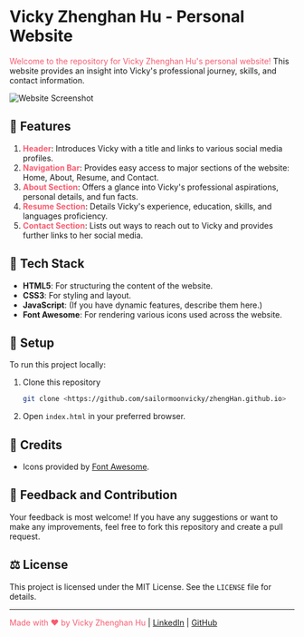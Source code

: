 # Vicky Zhenghan Hu - Personal Website

<span style="color: #F85C70;">Welcome to the repository for Vicky Zhenghan Hu's personal website!</span> This website provides an insight into Vicky's professional journey, skills, and contact information.

![Website Screenshot](/Users/zhenghanhu/Frontend/Projects/zhengHan.github.io/assets/imgs/Screenshot.jpg)

## 🌈 Features

1. **<span style="color: #F85C70;">Header</span>**: Introduces Vicky with a title and links to various social media profiles.
2. **<span style="color: #F85C70;">Navigation Bar</span>**: Provides easy access to major sections of the website: Home, About, Resume, and Contact.
3. **<span style="color: #F85C70;">About Section</span>**: Offers a glance into Vicky's professional aspirations, personal details, and fun facts.
4. **<span style="color: #F85C70;">Resume Section</span>**: Details Vicky's experience, education, skills, and languages proficiency.
5. **<span style="color: #F85C70;">Contact Section</span>**: Lists out ways to reach out to Vicky and provides further links to her social media.

## 🎨 Tech Stack

- **HTML5**: For structuring the content of the website.
- **CSS3**: For styling and layout.
- **JavaScript**: (If you have dynamic features, describe them here.)
- **Font Awesome**: For rendering various icons used across the website.

## 🚀 Setup

To run this project locally:

1. Clone this repository
    ```bash
    git clone <https://github.com/sailormoonvicky/zhengHan.github.io>
    ```
2. Open `index.html` in your preferred browser.

## 🙌 Credits

- Icons provided by [Font Awesome](https://fontawesome.com/).

## 💌 Feedback and Contribution

Your feedback is most welcome! If you have any suggestions or want to make any improvements, feel free to fork this repository and create a pull request.

## ⚖️ License

This project is licensed under the MIT License. See the `LICENSE` file for details.

---

<span style="color: #F85C70;">Made with ❤️ by Vicky Zhenghan Hu</span> | [LinkedIn](https://www.linkedin.com/in/zhenghan-hu/) | [GitHub](https://github.com/sailormoonvicky)
